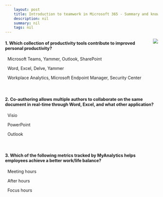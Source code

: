 ```yaml
---
    layout: post
    title: Introduction to teamwork in Microsoft 365 - Summary and knowledge check
    description: nil
    summary: nil
    tags: nil
---
```



 <a target="_blank" href="https://docs.microsoft.com/en-us/learn/modules/intro-to-teamwork-in-m365/8-summary-knowledge-check/"><i class="fas fa-external-link-alt"></i> </a>
 <img align="right" src="https://docs.microsoft.com/en-us/learn/achievements/intro-to-teamwork-in-m365.svg">
####  1. Which collection of productivity tools contribute to improved personal productivity?


<i class='fas fa-check-square' style='color: Dodgerblue;'></i> &nbsp;&nbsp;Microsoft Teams, Yammer, Outlook, SharePoint

<i class='far fa-square'></i> &nbsp;&nbsp;Word, Excel, Delve, Yammer

<i class='far fa-square'></i> &nbsp;&nbsp;Workplace Analytics, Microsoft Endpoint Manager, Security Center
<br />
<br />
<br />

####  2. Co-authoring allows multiple authors to collaborate on the same document in real-time through Word, Excel, and what other application?


<i class='far fa-square'></i> &nbsp;&nbsp;Visio

<i class='fas fa-check-square' style='color: Dodgerblue;'></i> &nbsp;&nbsp;PowerPoint

<i class='far fa-square'></i> &nbsp;&nbsp;Outlook
<br />
<br />
<br />

####  3. Which of the following metrics tracked by MyAnalytics helps employees achieve a better work/life balance?


<i class='far fa-square'></i> &nbsp;&nbsp;Meeting hours

<i class='fas fa-check-square' style='color: Dodgerblue;'></i> &nbsp;&nbsp;After hours

<i class='far fa-square'></i> &nbsp;&nbsp;Focus hours
<br />
<br />
<br />
